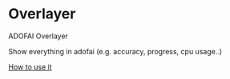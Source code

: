 # Overlayer
ADOFAI Overlayer

Show everything in adofai (e.g. accuracy, progress, cpu usage..)

[How to use it](https://overlayer.info)
